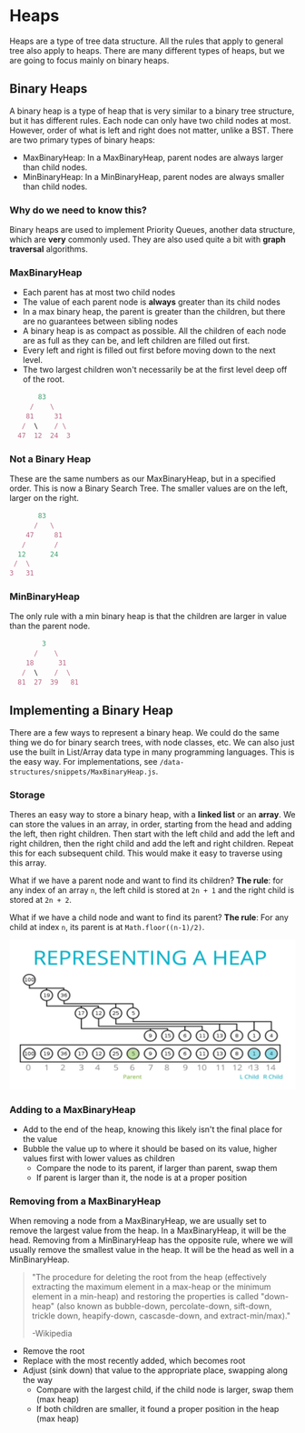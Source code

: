 # Heaps

Heaps are a type of tree data structure. All the rules that apply to general tree also apply to heaps. There are many different types of heaps, but we are going to focus mainly on binary heaps.

## Binary Heaps

A binary heap is a type of heap that is very similar to a binary tree structure, but it has different rules. Each node can only have two child nodes at most. However, order of what is left and right does not matter, unlike a BST. There are two primary types of binary heaps:

- MaxBinaryHeap: In a MaxBinaryHeap, parent nodes are always larger than child nodes.
- MinBinaryHeap: In a MinBinaryHeap, parent nodes are always smaller than child nodes.

### Why do we need to know this?

Binary heaps are used to implement Priority Queues, another data structure, which are __very__ commonly used. They are also used quite a bit with __graph traversal__ algorithms.

### MaxBinaryHeap

- Each parent has at most two child nodes
- The value of each parent node is __always__ greater than its child nodes
- In a max binary heap, the parent is greater than the children, but there are no guarantees between sibling nodes
- A binary heap is as compact as possible. All the children of each node are as full as they can be, and left children are filled out first.
- Every left and right is filled out first before moving down to the next level.
- The two largest children won't necessarily be at the first level deep off of the root.

```js
       83
     /    \
    81     31
   /  \    / \
  47  12  24  3
```

### Not a Binary Heap

These are the same numbers as our MaxBinaryHeap, but in a specified order. This is now a Binary Search Tree. The smaller values are on the left, larger on the right.

```js
       83
      /   \
    47     81
   /       /
  12      24
 /  \
3   31
```

### MinBinaryHeap

The only rule with a min binary heap is that the children are larger in value than the parent node.

```js
        3
      /    \
    18      31
   /  \    /  \
  81  27  39   81
```

## Implementing a Binary Heap

There are a few ways to represent a binary heap. We could do the same thing we do for binary search trees, with node classes, etc. We can also just use the built in List/Array data type in many programming languages. This is the easy way. For implementations, see `/data-structures/snippets/MaxBinaryHeap.js`.

### Storage

Theres an easy way to store a binary heap, with a **linked list** or an **array**.
We can store the values in an array, in order, starting from the head and adding the left, then right children. Then start with the left child and add the left and right children, then the right child and add the left and right children.  Repeat this for each subsequent child.  This would make it easy to traverse using this array.

What if we have a parent node and want to find its children? **The rule**: for any index of an array `n`, the left child is stored at `2n + 1` and the right child is stored at `2n + 2`.

What if we have a child node and want to find its parent? **The rule**: For any child at index `n`, its parent is at `Math.floor((n-1)/2)`.

![Binary Heap Storage](../assets/representing_a_heap.png)

### Adding to a MaxBinaryHeap

- Add to the end of the heap, knowing this likely isn't the final place for the value
- Bubble the value up to where it should be based on its value, higher values first with lower values as children
  - Compare the node to its parent, if larger than parent, swap them
  - If parent is larger than it, the node is at a proper position

### Removing from a MaxBinaryHeap

When removing a node from a MaxBinaryHeap, we are usually set to remove the largest value from the heap.  In a MaxBinaryHeap, it will be the head.  Removing from a MinBinaryHeap has the opposite rule, where we will usually remove the smallest value in the heap.  It will be the head as well in a MinBinaryHeap.

> "The procedure for deleting the root from the heap (effectively extracting the maximum element in a max-heap or the minimum element in a min-heap) and restoring the properties is called "down-heap" (also known as bubble-down, percolate-down, sift-down, trickle down, heapify-down, cascasde-down, and extract-min/max)."
>
> -Wikipedia

- Remove the root
- Replace with the most recently added, which becomes root
- Adjust (sink down) that value to the appropriate place, swapping along the way
  - Compare with the largest child, if the child node is larger, swap them (max heap)
  - If both children are smaller, it found a proper position in the heap (max heap)
